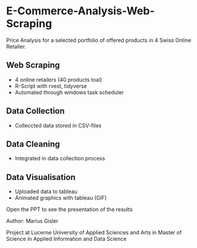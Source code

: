 # E-Commerce-Analysis-Web-Scraping


Price Analysis for a selected portfolio of offered products in 4 Swiss Online Retailer.

## Web Scraping
- 4 online retailers (40 products toal)
- R-Script with rvest, tidyverse 
- Automated through windows task scheduler

## Data Collection
- Colleccted data stored in CSV-files

## Data Cleaning
- Integrated in data collection process

## Data Visualisation
- Uploaded data to tableau
- Animated graphics with tableau (GIF)

Open the PPT to see the presentation of the results 

Author: Marius Gisler


Project at Lucerne University of Applied Sciences and Arts in Master of Science in Applied Information and Data Science

